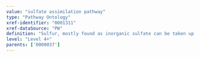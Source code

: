 ```yaml
---
value: "sulfate assimilation pathway"
type: "Pathway Ontology"
xref-identifier: "0001311"
xref-dataSource: "PW"
definition: "Sulfur, mostly found as inorganic sulfate can be taken up by plants, microorganisms and algae. Upon reduction to sulfide, is then incorporated into bioinorganic compounds. The underlying reactions and interactions constitute the sulfate assimilation pathway, best characterized in plants."
level: "Level 4+"
parents: ['0000037']
---
```

